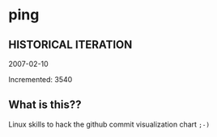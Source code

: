 # ping

## HISTORICAL ITERATION
2007-02-10

Incremented: 3540

## What is this?? 
Linux skills to hack the github commit visualization chart `;-)`
